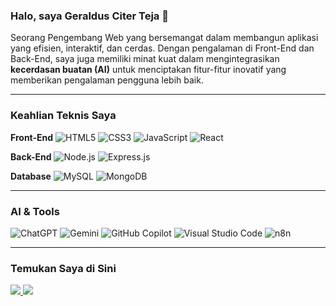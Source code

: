 ### Halo, saya Geraldus Citer Teja 👋

Seorang Pengembang Web yang bersemangat dalam membangun aplikasi yang efisien, interaktif, dan cerdas. Dengan pengalaman di Front-End dan Back-End, saya juga memiliki minat kuat dalam mengintegrasikan **kecerdasan buatan (AI)** untuk menciptakan fitur-fitur inovatif yang memberikan pengalaman pengguna lebih baik.

---

### Keahlian Teknis Saya

**Front-End**
![HTML5](https://img.shields.io/badge/HTML5-E34F26?style=flat&logo=html5&logoColor=white)
![CSS3](https://img.shields.io/badge/CSS3-1572B6?style=flat&logo=css3&logoColor=white)
![JavaScript](https://img.shields.io/badge/JavaScript-F7DF1E?style=flat&logo=javascript&logoColor=black)
![React](https://img.shields.io/badge/React-61DAFB?style=flat&logo=react&logoColor=black)

**Back-End**
![Node.js](https://img.shields.io/badge/Node.js-339933?style=flat&logo=nodedotjs&logoColor=white)
![Express.js](https://img.shields.io/badge/Express.js-000000?style=flat&logo=express&logoColor=white)

**Database**
![MySQL](https://img.shields.io/badge/MySQL-4479A1?style=flat&logo=mysql&logoColor=white)
![MongoDB](https://img.shields.io/badge/MongoDB-47A248?style=flat&logo=mongodb&logoColor=white)

---

### AI & Tools

![ChatGPT](https://img.shields.io/badge/ChatGPT-4285F4?style=flat&logo=openai&logoColor=white)
![Gemini](https://img.shields.io/badge/Gemini-60A5FA?style=flat&logo=google&logoColor=white)
![GitHub Copilot](https://img.shields.io/badge/GitHub%20Copilot-6e6962?style=flat&logo=github&logoColor=white)
![Visual Studio Code](https://img.shields.io/badge/VS%20Code-007ACC?style=flat&logo=visualstudiocode&logoColor=white)
![n8n](https://img.shields.io/badge/n8n-FF5733?style=flat&logo=n8n&logoColor=white)

---

### Temukan Saya di Sini

<a href="https://www.linkedin.com/in/geraldus-citer-teja-2513aa312/" target="_blank">
  <img src="https://img.shields.io/badge/LinkedIn-0A66C2?style=for-the-badge&logo=linkedin&logoColor=white" />
</a>
<a href="https://geraldusciterteja.github.io" target="_blank">
  <img src="https://img.shields.io/badge/Website%20Portofolio-1F2A38?style=for-the-badge&logo=googlechrome&logoColor=white" />
</a>
